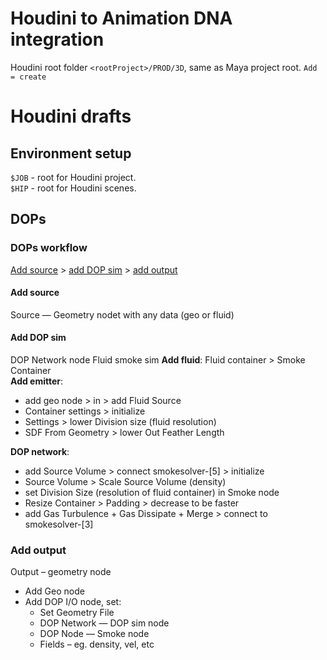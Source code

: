 # Houdini to Animation DNA integration
Houdini root folder `<rootProject>/PROD/3D`, same as Maya project root.
`Add = create`

# Houdini drafts
## Environment setup
`$JOB` - root for Houdini project.  
`$HIP` - root for Houdini scenes.

## DOPs
### DOPs workflow
[Add source](#add-source) > [add DOP sim](#add-dop-sim) > [add output](#add-output)

#### Add source 
Source — Geometry nodet with any data (geo or fluid)

#### Add DOP sim
DOP Network node
Fluid smoke sim
**Add fluid**: Fluid container > Smoke Container  
**Add emitter**:
- add geo node > in > add Fluid Source
- Container settings > initialize
- Settings > lower Division size (fluid resolution) 
- SDF From Geometry > lower Out Feather Length  

**DOP network**:
- add Source Volume > connect smokesolver-[5] > initialize
- Source Volume > Scale Source Volume (density)
- set Division Size (resolution of fluid container) in Smoke node
- Resize Container > Padding > decrease to be faster
- add Gas Turbulence + Gas Dissipate + Merge > connect to smokesolver-[3]

### Add output
Output – geometry node

- Add Geo node
- Add DOP I/O node, set:
  - Set Geometry File
  - DOP Network — DOP sim node
  - DOP Node — Smoke node
  - Fields – eg. density, vel, etc
